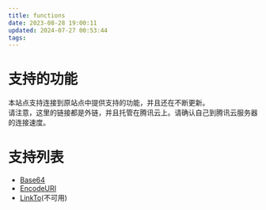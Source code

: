 ```yaml
---
title: functions
date: 2023-08-28 19:00:11
updated: 2024-07-27 00:53:44
tags:
---
```


# 支持的功能
本站点支持连接到原站点中提供支持的功能，并且还在不断更新。  
请注意，这里的链接都是外链，并且托管在腾讯云上。请确认自己到腾讯云服务器的连接速度。

# 支持列表
- [Base64](https://cdn-res.emptylight.cn/website/function/base64.html)
- [EncodeURI](https://cdn-res.emptylight.cn/website/function/uricoding.html)
- [LinkTo](https://cdn-res.emptylight.cn/website/function/link.html)(不可用)
